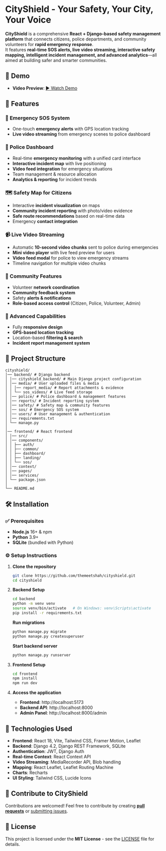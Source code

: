 # CityShield -  Your Safety, Your City, Your Voice

**CityShield** is a comprehensive **React + Django-based safety management platform** that connects citizens, police departments, and community volunteers for **rapid emergency response**.  
It features **real-time SOS alerts, live video streaming, interactive safety mapping, intelligent incident management, and advanced analytics**—all aimed at building safer and smarter communities.

## 🎥 Demo
- **Video Preview**: [▶️ Watch Demo](https://www.linkedin.com/posts/themeetshahh_cityshield-yoursafetyyourcityyourvoice-react-activity-7367627669175246849-vn2E)

## 🚀 Features

### 🚨 Emergency SOS System
- One-touch **emergency alerts** with GPS location tracking  
- **Live video streaming** from emergency scenes to police dashboard  

### 👮 Police Dashboard
- Real-time **emergency monitoring** with a unified card interface  
- **Interactive incident map** with live positioning  
- **Video feed integration** for emergency situations  
- Team management & resource allocation  
- **Analytics & reporting** for incident trends  

### 🗺️ Safety Map for Citizens
- Interactive **incident visualization** on maps  
- **Community incident reporting** with photo/video evidence  
- **Safe route recommendations** based on real-time data  
- Emergency **contact integration**  

### 📹 Live Video Streaming
- Automatic **10-second video chunks** sent to police during emergencies  
- **Mini video player** with live feed preview for users  
- **Video feed modal** for police to view emergency streams  
- Timeline navigation for multiple video chunks  

### 👥 Community Features
- Volunteer **network coordination**  
- **Community feedback system**  
- Safety **alerts & notifications**  
- **Role-based access control** (Citizen, Police, Volunteer, Admin)  

### 📱 Advanced Capabilities
- Fully **responsive design**  
- **GPS-based location tracking**  
- Location-based **filtering & search**  
- **Incident report management system**  

## 📁 Project Structure

```
cityshield/
│── backend/ # Django backend
│ │── cityshield_backend/ # Main Django project configuration
│ │── media/ # User uploaded files & media
│ │ │── report_media/ # Report attachments & evidence
│ │ └── sos_videos/ # Live feed storage
│ │── police/ # Police dashboard & management features
│ │── reports/ # Incident reporting system
│ │── safety/ # Safety map & community features
│ │── sos/ # Emergency SOS system
│ │── users/ # User management & authentication
│ │── requirements.txt
│ └── manage.py
│
│── frontend/ # React frontend
│ │── src/
│ │── components/
│ │ ├── auth/
│ │ ├── common/
│ │ ├── dashboard/
│ │ ├── landing/
│ │ └── sos/
│ │── context/
│ │── pages/
│ │── services/
│ └── package.json
│
└── README.md
```

## 🛠️ Installation

### ✅ Prerequisites
- **Node.js** 16+ & npm
- **Python** 3.9+  
- **SQLite** (bundled with Python)  

### ⚙️ Setup Instructions

1. **Clone the repository**
   ```bash
   git clone https://github.com/themeetshah/cityshield.git
   cd cityshield
    ```

2. **Backend Setup**
    ```bash
    cd backend
    python -m venv venv
    source venv/bin/activate   # On Windows: venv\Scripts\activate
    pip install -r requirements.txt
    ```

    **Run migrations**
    ```bash
    python manage.py migrate
    python manage.py createsuperuser
    ```

    **Start backend server**
    ```bash
    python manage.py runserver
    ```

3. **Frontend Setup**
    ```bash
    cd frontend
    npm install
    npm run dev
    ```

4. **Access the application**
    - **Frontend**: http://localhost:5173
    - **Backend API**: http://localhost:8000
    - **Admin Panel**: http://localhost:8000/admin

## 📌 Technologies Used

- **Frontend**: React 18, Vite, Tailwind CSS, Framer Motion, Leaflet
- **Backend**: Django 4.2, Django REST Framework, SQLite
- **Authentication**: JWT, Django Auth
- **Real-time Context**: React Context API
- **Video Streaming**: MediaRecorder API, Blob handling
- **Mapping**: React Leaflet, Leaflet Routing Machine
- **Charts**: Recharts
- **UI Styling**: Tailwind CSS, Lucide Icons

## 🤝 Contribute to CityShield

Contributions are welcomed! Feel free to contribute by creating [**pull requests**](https://github.com/themeetshah/cityshield/pulls) or [submitting issues](https://github.com/themeetshah/cityshield/issues).

## 📄 License

This project is licensed under the **MIT License** - see the [LICENSE](LICENSE) file for details.